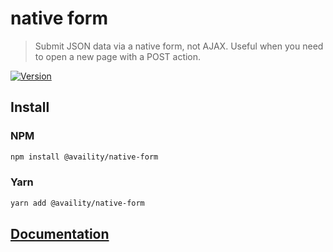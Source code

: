 # native form

> Submit JSON data via a native form, not AJAX. Useful when you need to open a new page with a POST action.

[![Version](https://img.shields.io/npm/v/@availity/native-form.svg?style=for-the-badge)](https://www.npmjs.com/package/@availity/native-form)

## Install

### NPM

```bash
npm install @availity/native-form
```

### Yarn

```bash
yarn add @availity/native-form
```

## [Documentation](https://availity.github.io/sdk-js/features/native-form)
